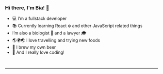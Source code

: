 ### Hi there, I'm Bia! 👋

- 💻 I’m a fullstack developer
- 📚 Currently learning React ❄️ and other JavaScript related things
- I’m also a biologist 🔬 and a lawyer 🎓
- 🌎🌍🌏 I love travelling and trying new foods
- 🍺 I brew my own beer 
- 💛 And I really love coding! 

<br />
<hr>



<!--
**biacaram/biacaram** is a ✨ _special_ ✨ repository because its `README.md` (this file) appears on your GitHub profile.

Here are some ideas to get you started:

- 🔭 I’m currently working on ...
- 🌱 I’m currently learning ...
- 👯 I’m looking to collaborate on ...
- 🤔 I’m looking for help with ...
- 💬 Ask me about ...
- 📫 How to reach me: ...
- 😄 Pronouns: ...
- ⚡ Fun fact: ...
-->

